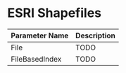 # ESRI Shapefiles #

Parameter Name | Description 
------------ | -------------
File | TODO
FileBasedIndex | TODO